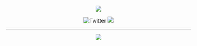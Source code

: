 <p align="center">
  <img src="https://media.giphy.com/media/WKdWA04KRn58A/giphy.gif">
</p>

<p align="center">
  <img alt="Twitter" src="https://img.shields.io/twitter/url?color=00ff00&label=byt3bl33d3r&logo=Twitter&logoColor=00ff00&style=flat-square&url=https%3A%2F%2Ftwitter.com%2Fbyt3bl33d3r">
  <a href="https://github.com/byt3bl33d3r"><img src="https://img.shields.io/github/followers/byt3bl33d3r?color=%2300ff00&logoColor=00ff00&logo=github&style=for-the-badge"></a>
</p>

---

<p align="center">
  <a href="https://discord.gg/6smqwDT"><img src="https://discordapp.com/api/guilds/736724457258745996/widget.png?style=banner3"></a>
</p>
